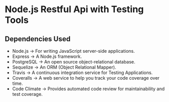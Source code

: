 # Node.js Restful Api with Testing Tools

## Dependencies Used
- Node.js -> For writing JavaScript server-side applications.
- Express -> A Node.js framework.
- PostgreSQL -> An open source object-relational database.
- Sequelize -> An ORM (Object Relational Mapper).
- Travis -> A continuous integration service for Testing Applications.
- Coveralls -> A web service to help you track your code coverage over time.
- Code Climate -> Provides automated code review for maintainability and test coverage.
